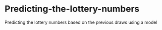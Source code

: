 # Predicting-the-lottery-numbers
Predicting the lottery numbers based on the previous draws using a model
